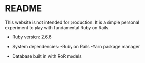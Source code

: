 # README

This website is not intended for production. It is a simple personal experiment to play with fundamental Ruby on Rails.

* Ruby version: 2.6.6

* System dependencies: 
    -Ruby on Rails
    -Yarn package manager

* Database built in with RoR models


